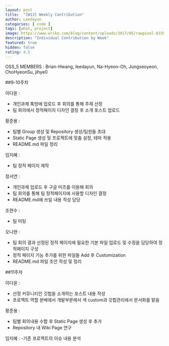 ```yaml
---	
layout: post	
title:  "[W13] Weekly Contribution"	
author: Leedayun
categories: [ code ]	
tags: [what, project]
image: https://www.wrike.com/blog/content/uploads/2017/05/rawpixel-633847-unsplash.jpg
description: "Individual Contribution by Week"	
featured: true	
hidden: false	
rating: 4.5
---	
```


OSS_5 MEMBERS : Brian-Hwang, leedayun, Na-Hyeon-Oh, Jungseoyeon, ChoHyeonSu, jihye0

##9-10주차

이다윤 : 
- 개인과제 톡방에 업로드 후 회의를 통해 주제 선정
- 팀 회의에서 정적페이지 디자인 결정 후 소개 포스트 업로드

황준용 :
- 팀별 Group 생성 및 Repository 생성/팀원들 초대
- Static Page 생성 및 프로젝트에 맞춤 설정, 테마 적용
- README.md 파일 정리

임지혜 :
- 팀 정적 페이지 제작

정서연 :
- 개인과제 업로드 후 구글 미츠를 이용해 회의
- 팀 회의를 통해 팀 정적페이지에 사용할 디자인 결정 
- README.md에 쓰일 내용 작성 담당

조현수 : 
- 팀 미팅

오나현 : 
- 팀 회의 결과 선정된 정적 페이지에 필요한 기본 파일 업로드 및 수정을 담당하여 정적페이지 구성
- 정적 페이지 기능 추가를 위한 파일들 Add 후 Customization
- README.md 파일 초안 작성 및 정리

##11주차

이다윤 : 
- 선정 커뮤니티인 깃헙을 소개하는 포스트 내용 작성
- 프로젝트 역할 분배에서 개발부문에서 색 custom과 깃헙관리에서 문서화를 맡음

황준용 : 
- 팀별 회의내용 수합 후  Static Page 생성 후 추가
- Repository 내 Wiki Page 연구

임지혜 : 
-기존 프로젝트의 이슈 내용 분석
